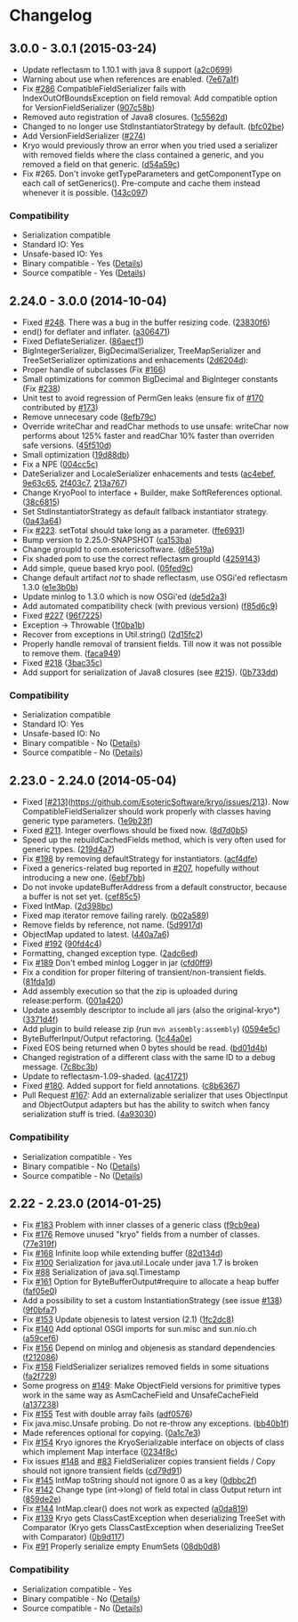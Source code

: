 # Changelog

## 3.0.0 - 3.0.1 (2015-03-24)

* Update reflectasm to 1.10.1 with java 8 support ([a2c0699](https://github.com/EsotericSoftware/kryo/commit/a2c0699e03de3638382f2a04062fdd700f60f14d))
* Warning about use when references are enabled. ([7e67a1f](https://github.com/EsotericSoftware/kryo/commit/7e67a1f285e98ba43bbe2b11262cda0615df54a2))
* Fix [#286](https://github.com/EsotericSoftware/kryo/issues/286) CompatibleFieldSerializer fails with IndexOutOfBoundsException on field removal: Add compatible option for VersionFieldSerializer ([907c58b](https://github.com/EsotericSoftware/kryo/commit/907c58b833d4fb9a6a0a72d7883eb2e2f1877283))
* Removed auto registration of Java8 closures. ([1c5562d](https://github.com/EsotericSoftware/kryo/commit/1c5562d4035a72904d1d0fd724998b722bf80f3a))
* Changed to no longer use StdInstantiatorStrategy by default. ([bfc02be](https://github.com/EsotericSoftware/kryo/commit/bfc02befd7f479165cf86fc7c8b22b75c2ff35ca))
* Add VersionFieldSerializer ([#274](https://github.com/EsotericSoftware/kryo/pull/274))
* Kryo would previously throw an error when you tried used a serializer with removed fields where the class contained a generic, and you removed a field on that generic. ([d54a59c](https://github.com/EsotericSoftware/kryo/commit/d54a59cfe357ffcaf98da7ca83f4c95dd358bced))
* Fix #265. Don't invoke getTypeParameters and getComponentType on each call of setGenerics(). Pre-compute and cache them instead whenever it is possible. ([143c097](https://github.com/EsotericSoftware/kryo/commit/143c097f9d081fdb3490b3ebb24c7f3713bce9df))

### Compatibility

* Serialization compatible
 * Standard IO: Yes
 * Unsafe-based IO: Yes
* Binary compatible - Yes ([Details](https://rawgithub.com/EsotericSoftware/kryo/master/compat_reports/kryo/3.0.0_to_3.0.1/compat_report.html))
* Source compatible - Yes ([Details](https://rawgithub.com/EsotericSoftware/kryo/master/compat_reports/kryo/3.0.0_to_3.0.1/compat_report.html#Source))

## 2.24.0 - 3.0.0 (2014-10-04)

* Fixed [#248](https://github.com/EsotericSoftware/kryo/issues/248). There was a bug in the buffer resizing code. ([23830f6](https://github.com/EsotericSoftware/kryo/commit/23830f64cffd7ee7844fc582ef2b68023aeab908))
* end() for deflater and inflater. ([a306471](https://github.com/EsotericSoftware/kryo/commit/a3064716bb47c64e55b0048a6f5dac15dd67aabe))
* Fixed DeflateSerializer. ([86aecf1](https://github.com/EsotericSoftware/kryo/commit/86aecf10b522bb99e126e2c89cfab33ad00d03d0))
* BigIntegerSerializer, BigDecimalSerializer, TreeMapSerializer and TreeSetSerializer optimizations and enhacements ([2d6204d](https://github.com/EsotericSoftware/kryo/commit/2d6204dc5a04c10689a413d5365a607bdd1edab9)):
 * Proper handle of subclasses (Fix [#166](https://github.com/EsotericSoftware/kryo/issues/166))
 * Small optimizations for common BigDecimal and BigInteger constants (Fix [#238](https://github.com/EsotericSoftware/kryo/issues/238))
 * Unit test to avoid regression of PermGen leaks (ensure fix of [#170](https://github.com/EsotericSoftware/kryo/issues/170) contributed by [#173](https://github.com/EsotericSoftware/kryo/issues/173))
* Remove unnecesary code ([8efb79c](https://github.com/EsotericSoftware/kryo/commit/8efb79c163b7ad539cb3099782e218b5bbe272f6))
* Override writeChar and readChar methods to use unsafe: writeChar now performs about 125% faster and readChar 10% faster than overriden safe versions. ([45f510d](https://github.com/EsotericSoftware/kryo/commit/45f510de2dc07a65cf3807f28f6a9f9aa1749aca))
* Small optimization ([19d88db](https://github.com/EsotericSoftware/kryo/commit/19d88db264a912fbc2ed33149a4398b91cc89202))
* Fix a NPE ([004cc5c](https://github.com/EsotericSoftware/kryo/commit/004cc5cd2a6c2ecc2c839f34ab5ce4951ca32700))
* DateSerializer and LocaleSerializer enhacements and tests ([ac4ebef](https://github.com/EsotericSoftware/kryo/commit/ac4ebef070f82a419263c97d18146c35d9e0cde7), [9e63c65](https://github.com/EsotericSoftware/kryo/commit/9e63c65c51937c1a6d95ec2f7a972112fa37ee5b), [2f403c7](https://github.com/EsotericSoftware/kryo/commit/2f403c7b26fa056cd1bd807d3c330d5731e61193), [213a767](https://github.com/EsotericSoftware/kryo/commit/213a767a87a0e067d38b25bdd3c2f33e0ca0d31e))
* Change KryoPool to interface + Builder, make SoftReferences optional. ([38c6815](https://github.com/EsotericSoftware/kryo/commit/38c681594cb48876f88b83cda731752d4b387a1f))
* Set StdInstantiatorStrategy as default fallback instantiator strategy. ([0a43a64](https://github.com/EsotericSoftware/kryo/commit/0a43a642f4fe77d7cf6d7ee22b44d4e2bac568e2))
* Fix [#223](https://github.com/EsotericSoftware/kryo/issues/223). setTotal should take long as a parameter. ([ffe6931](https://github.com/EsotericSoftware/kryo/commit/ffe6931b559c1579f44936f13e73a9f71640a96b))
* Bump version to 2.25.0-SNAPSHOT ([ca153ba](https://github.com/EsotericSoftware/kryo/commit/ca153ba7deca816f9b95405e6cf956da56f2e464))
* Change groupId to com.esotericsoftware. ([d8e519a](https://github.com/EsotericSoftware/kryo/commit/d8e519a65dc16d06ec37e25dfc2cc11a7332ee2f))
* Fix shaded pom to use the correct reflectasm groupId ([4259143](https://github.com/EsotericSoftware/kryo/commit/425914333db7271536dcb6f0f34c6bac8bf5f3e6))
* Add simple, queue based kryo pool. ([05fed9c](https://github.com/EsotericSoftware/kryo/commit/05fed9cfe0a775afa38c49c34822c10193d7b67a))
* Change default artifact *not* to shade reflectasm, use OSGi'ed reflectasm 1.3.0 ([e1e3b0b](https://github.com/EsotericSoftware/kryo/commit/e1e3b0b18684961bd0b97665a4e662ec64b8c1e5))
* Update minlog to 1.3.0 which is now OSGi'ed ([de5d2a3](https://github.com/EsotericSoftware/kryo/commit/de5d2a3209c3122031f130e82f0267e7229ae731))
* Add automated compatibility check (with previous version) ([f85d6c9](https://github.com/EsotericSoftware/kryo/commit/f85d6c98a371b4c25f1fcc5e753855e5371e279d))
* Fixed [#227](https://github.com/EsotericSoftware/kryo/issues/227) ([96f7225](https://github.com/EsotericSoftware/kryo/commit/96f7225694322e27268dd698fefdffff5f4cfb6c))
* Exception -> Throwable ([1f0ba1b](https://github.com/EsotericSoftware/kryo/commit/1f0ba1b94c83cf26fc6ce108641d32c2e3c171c3))
* Recover from exceptions in Util.string() ([2d15fc2](https://github.com/EsotericSoftware/kryo/commit/2d15fc2652ee777ba153409be0b258b30fc8a6ff))
* Properly handle removal of transient fields. Till now it was not possible to remove them. ([faca949](https://github.com/EsotericSoftware/kryo/commit/faca94981c41aa9bd92a8a7f81b073d6b85ba0c4))
* Fixed [#218](https://github.com/EsotericSoftware/kryo/issues/218) ([3bac35c](https://github.com/EsotericSoftware/kryo/commit/3bac35c8f28216295b391372e89a6cbf61b943a0))
* Add support for serialization of Java8 closures (see [#215](https://github.com/EsotericSoftware/kryo/issues/215)). ([0b733dd](https://github.com/EsotericSoftware/kryo/commit/0b733ddad02e51b08e85a28fd960790ff4e69e8e))

### Compatibility

* Serialization compatible
 * Standard IO: Yes
 * Unsafe-based IO: No
* Binary compatible - No ([Details](https://rawgithub.com/EsotericSoftware/kryo/master/compat_reports/kryo/2.24.0_to_3.0.0/compat_report.html))
* Source compatible - No ([Details](https://rawgithub.com/EsotericSoftware/kryo/master/compat_reports/kryo/2.24.0_to_3.0.0/compat_report.html#Source))

## 2.23.0 - 2.24.0 (2014-05-04)

* Fixed [[#213](https://github.com/EsotericSoftware/kryo/issues/213)](https://github.com/EsotericSoftware/kryo/issues/213). Now CompatibleFieldSerializer should work properly with classes having generic type parameters. ([1e9b23f](https://github.com/EsotericSoftware/kryo/commit/1e9b23fb05232e485cde476c130e1c02b245f830))
* Fixed [#211](https://github.com/EsotericSoftware/kryo/issues/211). Integer overflows should be fixed now. ([8d7d0b5](https://github.com/EsotericSoftware/kryo/commit/8d7d0b596d04970ac24cef1f7bc289913f645dee))
* Speed up the rebuildCachedFields method, which is very often used for generic types. ([219d4a7](https://github.com/EsotericSoftware/kryo/commit/219d4a77d7100176aaa18db489cd446cf5ec71ac))
* Fix [#198](https://github.com/EsotericSoftware/kryo/issues/198) by removing defaultStrategy for instantiators. ([acf4dfe](https://github.com/EsotericSoftware/kryo/commit/acf4dfe5e3b9f8cb7e2824ac85e76faf9b6c8ea5))
* Fixed a generics-related bug reported in [#207](https://github.com/EsotericSoftware/kryo/issues/207), hopefully without introducing a new one. ([6ebf7bb](https://github.com/EsotericSoftware/kryo/commit/6ebf7bb8ebf3193fdcb9bbd2e9727535b1427034))
* Do not invoke updateBufferAddress from a default constructor, because a buffer is not set yet. ([cef85c5](https://github.com/EsotericSoftware/kryo/commit/cef85c5cfe6c30a65243266772de0c25514314b3))
* Fixed IntMap. ([2d398bc](https://github.com/EsotericSoftware/kryo/commit/2d398bce497c4fb73aa46d5e4eaa8dcfaf4492ea))
* Fixed map iterator remove failing rarely. ([b02a589](https://github.com/EsotericSoftware/kryo/commit/b02a589c1b414f3987debaa856e03a8c2252cdde))
* Remove fields by reference, not name. ([5d9917d](https://github.com/EsotericSoftware/kryo/commit/5d9917dcab338d9a5f44313d330aab3da5bb0045))
* ObjectMap updated to latest. ([440a7a6](https://github.com/EsotericSoftware/kryo/commit/440a7a6f418f74574c63f0f2cfc20aacb7d5ae2c))
* Fixed [#192](https://github.com/EsotericSoftware/kryo/issues/192) ([90fd4c4](https://github.com/EsotericSoftware/kryo/commit/90fd4c4ae08c1be7adb02248ad05e96f436cf3c9))
* Formatting, changed exception type. ([2adc6ed](https://github.com/EsotericSoftware/kryo/commit/2adc6ed9d2568eb31e249af2954940f530a874a6))
* Fix [#189](https://github.com/EsotericSoftware/kryo/issues/189) Don't embed minlog Logger in jar ([cfd0ff9](https://github.com/EsotericSoftware/kryo/commit/cfd0ff9e617d8283166eddce97ba1bc80dff7b69))
* Fix a condition for proper filtering of transient/non-transient fields. ([81fda1d](https://github.com/EsotericSoftware/kryo/commit/81fda1d6ae940cd3ad1c3ed4c3d0e6ee3004e331))
* Add assembly execution so that the zip is uploaded during release:perform. ([001a420](https://github.com/EsotericSoftware/kryo/commit/001a420e2aed92850b35dfcc25aa2621f9e77aa1))
* Update assembly descriptor to include all jars (also the original-kryo*) ([3371d4f](https://github.com/EsotericSoftware/kryo/commit/3371d4f514cdc2452109e96f5df73345fa169051))
* Add plugin to build release zip (run `mvn assembly:assembly`) ([0594e5c](https://github.com/EsotericSoftware/kryo/commit/0594e5cb0709737766c5c92fa8a08b0f574d166e))
* ByteBufferInput/Output refactoring. ([1c44a0e](https://github.com/EsotericSoftware/kryo/commit/1c44a0ef8bc3b25b05f8ec75c66f5665bf6a8385))
* Fixed EOS being returned when 0 bytes should be read. ([bd01d4b](https://github.com/EsotericSoftware/kryo/commit/bd01d4bf091ff35ee9ec57d1445c06d5861a2a8b))
* Changed registration of a different class with the same ID to a debug message. ([7c8bc3b](https://github.com/EsotericSoftware/kryo/commit/7c8bc3b329da6d2e0b5f2e325ad59325e70547c8))
* Update to reflectasm-1.09-shaded. ([ac41721](https://github.com/EsotericSoftware/kryo/commit/ac41721f956f14982f41d7edec67b4ef5742c196))
* Fixed [#180](https://github.com/EsotericSoftware/kryo/issues/180). Added support for field annotations. ([c8b6367](https://github.com/EsotericSoftware/kryo/commit/c8b6367f0f736dfc4baade7b9afc8fa055401eef))
* Pull Request [#167](https://github.com/EsotericSoftware/kryo/issues/167): Add an externalizable serializer that uses ObjectInput and ObjectOutput adapters but has the ability to switch when fancy serialization stuff is tried. ([4a93030](https://github.com/EsotericSoftware/kryo/commit/4a93030adfe8b978f8dee67e4eec93c3704430ea))

### Compatibility

* Serialization compatible - Yes
* Binary compatible - No ([Details](https://rawgithub.com/EsotericSoftware/kryo/master/compat_reports/kryo/2.23.0_to_2.24.0/compat_report.html))
* Source compatible - No ([Details](https://rawgithub.com/EsotericSoftware/kryo/master/compat_reports/kryo/2.23.0_to_2.24.0/compat_report.html#Source))


## 2.22 - 2.23.0 (2014-01-25)

* Fix [#183](https://github.com/EsotericSoftware/kryo/issues/183) Problem with inner classes of a generic class ([f9cb9ea](https://github.com/EsotericSoftware/kryo/commit/f9cb9ea8e97fdfcacab685f054d523af1a110353))
* Fix [#176](https://github.com/EsotericSoftware/kryo/issues/176) Remove unused "kryo" fields from a number of classes. ([77e319f](https://github.com/EsotericSoftware/kryo/commit/77e319f9706b37d9edf7be85868ae520b0f52db5))
* Fix [#168](https://github.com/EsotericSoftware/kryo/issues/168) Infinite loop while extending buffer ([82d134d](https://github.com/EsotericSoftware/kryo/commit/82d134d5ab91918c70290289a9bafe1efeabf60b))
* Fix [#100](https://github.com/EsotericSoftware/kryo/issues/100) Serialization for java.util.Locale under java 1.7 is broken
* Fix [#88](https://github.com/EsotericSoftware/kryo/issues/88) Serialization of java.sql.Timestamp
* Fix [#161](https://github.com/EsotericSoftware/kryo/issues/161) Option for ByteBufferOutput#require to allocate a heap buffer ([faf05e0](https://github.com/EsotericSoftware/kryo/commit/faf05e0db69ef65bee741943bda1b83c3c46f197))
* Add a possibility to set a custom InstantiationStrategy (see issue [#138](https://github.com/EsotericSoftware/kryo/issues/138)) ([9f0bfa7](https://github.com/EsotericSoftware/kryo/commit/9f0bfa7e7a81e34ef536e5c6ae263538eaf944b7))
* Fix [#153](https://github.com/EsotericSoftware/kryo/issues/153) Update objenesis to latest version (2.1) ([1fc2dc8](https://github.com/EsotericSoftware/kryo/commit/1fc2dc8ad484ab0dc0af6ce86a5bef44c699631e))
* Fix [#140](https://github.com/EsotericSoftware/kryo/issues/140) Add optional OSGI imports for sun.misc and sun.nio.ch ([a59cef6](https://github.com/EsotericSoftware/kryo/commit/a59cef66c3f302e42e44f49f18ff28da01dc3dbc))
* Fix [#156](https://github.com/EsotericSoftware/kryo/issues/156) Depend on minlog and objenesis as standard dependencies ([f212086](https://github.com/EsotericSoftware/kryo/commit/f21208643e883fde952ad883fd81e5d7709e87eb))
* Fix [#158](https://github.com/EsotericSoftware/kryo/issues/158) FieldSerializer serializes removed fields in some situations ([fa2f729](https://github.com/EsotericSoftware/kryo/commit/fa2f729da3c87bfa94f6816ff80e390e0688c5c2))
* Some progress on [#149](https://github.com/EsotericSoftware/kryo/issues/149): Make ObjectField versions for primitive types work in the same way as AsmCacheField and UnsafeCacheField ([a137238](https://github.com/EsotericSoftware/kryo/commit/a1372389ef88218bea2ffda7f8282095b85738d8))
* Fix [#155](https://github.com/EsotericSoftware/kryo/issues/155) Test with double array fails ([adf0576](https://github.com/EsotericSoftware/kryo/commit/adf057611a2845c5f6410a9b1b050ef966a5bff5))
* Fix java.misc.Unsafe probing. Do not re-throw any exceptions. ([bb40b1f](https://github.com/EsotericSoftware/kryo/commit/bb40b1f956ec41ab0ea6502d044d2d9e170c8af7))
* Made references optional for copying. ([0a1c7e3](https://github.com/EsotericSoftware/kryo/commit/0a1c7e326c8b5ffae06ac4f6e03a7fec4aea6753))
* Fix [#154](https://github.com/EsotericSoftware/kryo/issues/154) Kryo ignores the KryoSerializable interface on objects of class which implement Map interface ([0234f8c](https://github.com/EsotericSoftware/kryo/commit/0234f8c01cf7c409808f9c93aebf7f1235f971d9))
* Fix issues [#148](https://github.com/EsotericSoftware/kryo/issues/148) and [#83](https://github.com/EsotericSoftware/kryo/issues/83) FieldSerializer copies transient fields / Copy should not ignore transient fields ([cd79d91](https://github.com/EsotericSoftware/kryo/commit/cd79d9142e46b7f498c1c46615d1a83348be2db0))
* Fix [#145](https://github.com/EsotericSoftware/kryo/issues/145) IntMap toString should not ignore 0 as a key ([0dbbc2f](https://github.com/EsotericSoftware/kryo/commit/0dbbc2f5b07a9ed737f9e2a562c3697dcefe33a6))
* Fix [#142](https://github.com/EsotericSoftware/kryo/issues/142) Change type (int->long) of field total in class Output return int ([859de2e](https://github.com/EsotericSoftware/kryo/commit/859de2ea94aa1e1e8a54c0b763f3e9f5315f0438))
* Fix [#144](https://github.com/EsotericSoftware/kryo/issues/144) IntMap.clear() does not work as expected ([a0da819](https://github.com/EsotericSoftware/kryo/commit/a0da8197565fe42557484897c5a7e2e799b5d7b3))
* Fix [#139](https://github.com/EsotericSoftware/kryo/issues/139) Kryo gets ClassCastException when deserializing TreeSet with Comparator (Kryo gets ClassCastException when deserializing TreeSet with Comparator) ([0b9d117](https://github.com/EsotericSoftware/kryo/commit/0b9d11775317f20c72aeb3d5cb333be38ff6d1c6))
* Fix [#91](https://github.com/EsotericSoftware/kryo/issues/91) Properly serialize empty EnumSets ([08db0d8](https://github.com/EsotericSoftware/kryo/commit/08db0d81f79588773fc1cdaaa64b1a4ec79920cf))

### Compatibility

* Serialization compatible - Yes
* Binary compatible - No ([Details](https://rawgithub.com/EsotericSoftware/kryo/master/compat_reports/kryo/2.22_to_2.23.0/compat_report.html))
* Source compatible - No ([Details](https://rawgithub.com/EsotericSoftware/kryo/master/compat_reports/kryo/2.22_to_2.23.0/compat_report.html#Source))
